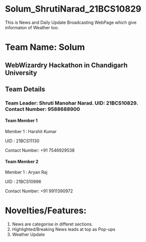 # Solum_ShrutiNarad_21BCS10829
This is News and Daily Update Broadcasting WebPage which give informaton of Weather too.
# Team Name: Solum
## WebWizardry Hackathon in Chandigarh University
## Team Details
### Team Leader: Shruti Manohar Narad. UID: 21BCS10829. Contact Number: 9588688900
#### Team Member 1
Member 1 : Harshit Kumar

UID    : 21BCS11130

Contact Number: +91 7546929538

#### Team Member 2
Member 1 : Aryan Raj

UID    : 21BCS10996

Contact Number: +91 9911390972


# Novelties/Features:
1) News are categorise in differet sections.
2) Highlighted/Breaking News leads at top as Pop-ups
3) Weather Update




